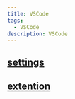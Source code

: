 ```yaml
---
title: VSCode
tags:
  - VSCode
description: VSCode
---
```


## [settings](./settings.md)

## [extention](./extention.md)
